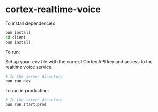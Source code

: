 # cortex-realtime-voice

To install dependencies:

```bash
bun install
cd client
bun install
```

To run:

Set up your .env file with the correct Cortex API key and access to the realtime voice service.

```bash
# In the server directory
bun run dev
```

To run in production:

```bash
# In the server directory
bun run start:prod
```
